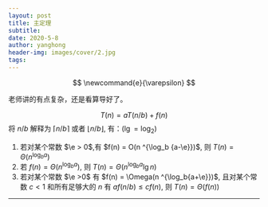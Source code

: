 ```yaml
---
layout: post
title: 主定理
subtitle: 
date: 2020-5-8
author: yanghong
header-img: images/cover/2.jpg
tags: 
---
```


$$
\newcommand{e}{\varepsilon}
$$



老师讲的有点复杂，还是看算导好了。


$$
T(n) =a T(n / b) + f(n)
$$
将 $n / b$ 解释为 $\lceil n /b\rceil$ 或者 $\lfloor n/b \rfloor$, 有：($\lg = \log_2$)

1. 若对某个常数 $\e > 0$,有 $f(n) = O(n ^{\log_b {a-\e}})$, 则 $T(n) = \Theta(n^{\log_ba})$ 
2. 若 $f(n) = \Theta(n^{\log_b{a}})$, 则 $T(n) = \Theta(n^{\log_b a} \lg n)$
3. 若对某个常数 $\e >0$ 有 $f(n) = \Omega(n ^{\log_b{a+\e}})$, 且对某个常数 $c <1$ 和所有足够大的 $n$ 有 $af(n / b) \le cf(n)$, 则 $T(n) = \Theta(f(n))$



---

